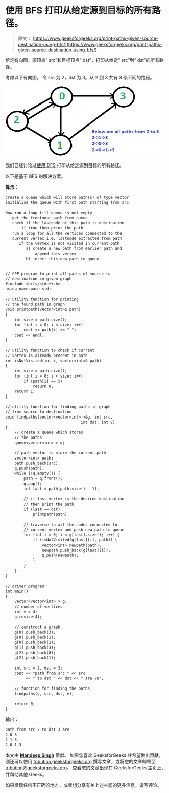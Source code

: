# 使用 BFS 打印从给定源到目标的所有路径。

> 原文： [https://www.geeksforgeeks.org/print-paths-given-source-destination-using-bfs/](https://www.geeksforgeeks.org/print-paths-given-source-destination-using-bfs/)

给定有向图，源顶点“ src”和目标顶点“ dst”，打印从给定“ src”到“ dst”的所有路径。

考虑以下有向图。 令 src 为 2，dst 为 3。从 2 到 3 共有 3 条不同的路径。

![](img/3bae321fd72c187df30b2e6e2e308f87.png)

我们已经讨论过[使用 DFS](https://www.geeksforgeeks.org/find-paths-given-source-destination/) 打印从给定源到目标的所有路径。

以下是基于 BFS 的解决方案。

**算法**：

```
create a queue which will store path(s) of type vector
initialise the queue with first path starting from src

Now run a loop till queue is not empty
   get the frontmost path from queue
   check if the lastnode of this path is destination
       if true then print the path
   run a loop for all the vertices connected to the
   current vertex i.e. lastnode extracted from path
      if the vertex is not visited in current path
         a) create a new path from earlier path and 
             append this vertex
         b) insert this new path to queue

```

```

// CPP program to print all paths of source to 
// destination in given graph 
#include <bits/stdc++.h> 
using namespace std; 

// utility function for printing 
// the found path in graph 
void printpath(vector<int>& path) 
{ 
    int size = path.size(); 
    for (int i = 0; i < size; i++)  
        cout << path[i] << " ";     
    cout << endl; 
} 

// utility function to check if current 
// vertex is already present in path 
int isNotVisited(int x, vector<int>& path) 
{ 
    int size = path.size(); 
    for (int i = 0; i < size; i++)  
        if (path[i] == x)  
            return 0;  
    return 1; 
} 

// utility function for finding paths in graph 
// from source to destination 
void findpaths(vector<vector<int> >&g, int src,  
                                 int dst, int v) 
{ 
    // create a queue which stores 
    // the paths 
    queue<vector<int> > q; 

    // path vector to store the current path 
    vector<int> path; 
    path.push_back(src); 
    q.push(path); 
    while (!q.empty()) { 
        path = q.front(); 
        q.pop(); 
        int last = path[path.size() - 1]; 

        // if last vertex is the desired destination 
        // then print the path 
        if (last == dst)  
            printpath(path);         

        // traverse to all the nodes connected to  
        // current vertex and push new path to queue 
        for (int i = 0; i < g[last].size(); i++) { 
            if (isNotVisited(g[last][i], path)) { 
                vector<int> newpath(path); 
                newpath.push_back(g[last][i]); 
                q.push(newpath); 
            } 
        } 
    } 
} 

// driver program 
int main() 
{ 
    vector<vector<int> > g; 
    // number of vertices 
    int v = 4; 
    g.resize(4); 

    // construct a graph 
    g[0].push_back(3); 
    g[0].push_back(1); 
    g[0].push_back(2); 
    g[1].push_back(3); 
    g[2].push_back(0); 
    g[2].push_back(1); 

    int src = 2, dst = 3; 
    cout << "path from src " << src 
         << " to dst " << dst << " are \n"; 

    // function for finding the paths 
    findpaths(g, src, dst, v); 

    return 0; 
} 

```

输出：

```
path from src 2 to dst 3 are 
2 0 3 
2 1 3 
2 0 1 3

```

本文由 **[Mandeep Singh](https://github.com/msdeep14)** 贡献。 如果您喜欢 GeeksforGeeks 并希望做出贡献，则还可以使用 [tribution.geeksforgeeks.org](http://www.contribute.geeksforgeeks.org) 撰写文章，或将您的文章邮寄至 tribution@geeksforgeeks.org。 查看您的文章出现在 GeeksforGeeks 主页上，并帮助其他 Geeks。

如果发现任何不正确的地方，或者想分享有关上述主题的更多信息，请写评论。

